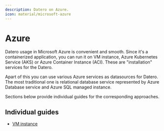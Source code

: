 ```yaml
---
description: Datero on Azure.
icon: material/microsoft-azure
---
```



# Azure
Datero usage in Microsoft Azure is convenient and smooth. 
Since it's a containerized application, you can run it on VM instance, Azure Kubernetes Service (AKS) or Azure Container Instance (ACI).
These are "installation" services for the Datero.

Apart of this you can use various Azure services as datasources for Datero.
The most traditional one is relational database service represented by Azure Database service and Azure SQL managed instance.

Sections below provide individual guides for the corresponding approaches.

## Individual guides
- [VM instance](vm_instance.md)
<!-- 
- [GKE](gke.md)
- [Cloud Run](cloud_run.md)
- [Cloud SQL](cloud_sql.md)
-->